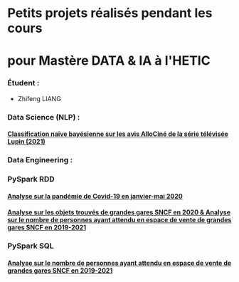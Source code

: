 # Petits projets réalisés pendant les cours 
# pour Mastère DATA & IA à l'HETIC

### Étudent :   
- Zhifeng LIANG

### Data Science (NLP) : 
#### [Classification naïve bayésienne sur les avis AlloCiné de la série télévisée Lupin (2021)](https://github.com/Zephons/HETIC_projets/blob/master/Data%20Science/NLP/naive_bayes_sur_avis_lupin_zhifeng.ipynb)

### Data Engineering :
### PySpark RDD
#### [Analyse sur la pandémie de Covid-19 en janvier-mai 2020](https://github.com/Zephons/HETIC_projets/blob/master/Data%20Engineering/PySpark/PySpark%20RDD/spark_rdd_covid_zhifeng.ipynb)
#### [Analyse sur les objets trouvés de grandes gares SNCF en 2020 & Analyse sur le nombre de personnes ayant attendu en espace de vente de grandes gares SNCF en 2019-2021](https://github.com/Zephons/HETIC_projets/blob/master/Data%20Engineering/PySpark/PySpark%20RDD/spark_rdd_sncf_zhifeng.ipynb)

### PySpark SQL
#### [Analyse sur le nombre de personnes ayant attendu en espace de vente de grandes gares SNCF en 2019-2021](https://github.com/Zephons/HETIC_projets/blob/master/Data%20Engineering/PySpark/PySpark%20SQL/spark_sql_sncf_zhifeng.ipynb)